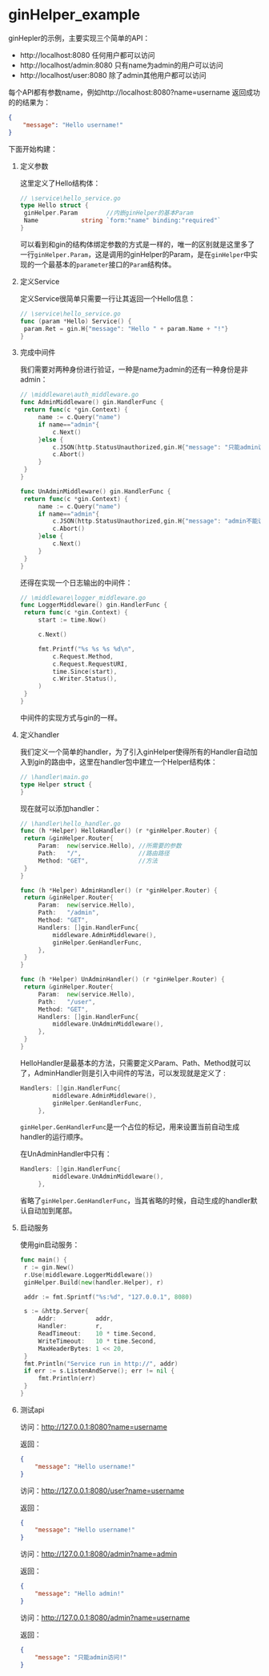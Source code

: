 # ginHelper_example
ginHepler的示例，主要实现三个简单的API：

* http://localhost:8080	任何用户都可以访问
* http://localhost/admin:8080	只有name为admin的用户可以访问
* http://localhost/user:8080	除了admin其他用户都可以访问

每个API都有参数name，例如http://localhost:8080?name=username 返回成功的的结果为：

```json
{
    "message": "Hello username!"
}
```

下面开始构建：

1. 定义参数

   这里定义了Hello结构体：

   ```go
   // \service\hello_service.go
   type Hello struct {
   	ginHelper.Param        //内嵌ginHelper的基本Param
   	Name            string `form:"name" binding:"required"`
   }
   ```

   可以看到和gin的结构体绑定参数的方式是一样的，唯一的区别就是这里多了一行`ginHelper.Param`，这是调用的ginHelper的Param，是在`ginHelper`中实现的一个最基本的`parameter`接口的`Param`结构体。

2. 定义Service

   定义Service很简单只需要一行让其返回一个Hello信息：

   ```go
   // \service\hello_service.go
   func (param *Hello) Service() {
   	param.Ret = gin.H{"message": "Hello " + param.Name + "!"}
   }
   ```

3. 完成中间件

   我们需要对两种身份进行验证，一种是name为admin的还有一种身份是非admin：

   ```go
   // \middleware\auth_middleware.go
   func AdminMiddleware() gin.HandlerFunc {
   	return func(c *gin.Context) {
   		name := c.Query("name")
   		if name=="admin"{
   			c.Next()
   		}else {
   			c.JSON(http.StatusUnauthorized,gin.H{"message": "只能admin访问!"})
   			c.Abort()
   		}
   	}
   }
   
   func UnAdminMiddleware() gin.HandlerFunc {
   	return func(c *gin.Context) {
   		name := c.Query("name")
   		if name=="admin"{
   			c.JSON(http.StatusUnauthorized,gin.H{"message": "admin不能访问!"})
   			c.Abort()
   		}else {
   			c.Next()
   		}
   	}
   }
   
   ```

   还得在实现一个日志输出的中间件：

   ```go
   // \middleware\logger_middleware.go
   func LoggerMiddleware() gin.HandlerFunc {
   	return func(c *gin.Context) {
   		start := time.Now()
   
   		c.Next()
   
   		fmt.Printf("%s %s %s %d\n",
   			c.Request.Method,
   			c.Request.RequestURI,
   			time.Since(start),
   			c.Writer.Status(),
   		)
   	}
   }
   
   ```

   中间件的实现方式与gin的一样。

4. 定义handler

   我们定义一个简单的handler，为了引入ginHelper使得所有的Handler自动加入到gin的路由中，这里在handler包中建立一个Helper结构体：

   ```go
   // \handler\main.go
   type Helper struct {
   }
   ```

   现在就可以添加handler：

   ```go
   // \handler\hello_handler.go
   func (h *Helper) HelloHandler() (r *ginHelper.Router) {
   	return &ginHelper.Router{
   		Param:  new(service.Hello), //所需要的参数
   		Path:   "/",                //路由路径
   		Method: "GET",              //方法
   	}
   }
   
   func (h *Helper) AdminHandler() (r *ginHelper.Router) {
   	return &ginHelper.Router{
   		Param:  new(service.Hello),
   		Path:   "/admin",
   		Method: "GET",
   		Handlers: []gin.HandlerFunc{
   			middleware.AdminMiddleware(),
   			ginHelper.GenHandlerFunc,
   		},
   	}
   }
   
   func (h *Helper) UnAdminHandler() (r *ginHelper.Router) {
   	return &ginHelper.Router{
   		Param:  new(service.Hello),
   		Path:   "/user",
   		Method: "GET",
   		Handlers: []gin.HandlerFunc{
   			middleware.UnAdminMiddleware(),
   		},
   	}
   }
   
   ```

   HelloHandler是最基本的方法，只需要定义Param、Path、Method就可以了，AdminHandler则是引入中间件的写法，可以发现就是定义了 :

   ```go
   Handlers: []gin.HandlerFunc{
   			middleware.AdminMiddleware(),
   			ginHelper.GenHandlerFunc,
   		},
   ```

   `ginHelper.GenHandlerFunc`是一个占位的标记，用来设置当前自动生成handler的运行顺序。

   在UnAdminHandler中只有：

   ```go
   Handlers: []gin.HandlerFunc{
   			middleware.UnAdminMiddleware(),
   		},
   ```

   省略了`ginHelper.GenHandlerFunc`，当其省略的时候，自动生成的handler默认自动加到尾部。

5. 启动服务

   使用gin启动服务：

   ```go
   func main() {
   	r := gin.New()
   	r.Use(middleware.LoggerMiddleware())
   	ginHelper.Build(new(handler.Helper), r)
   
   	addr := fmt.Sprintf("%s:%d", "127.0.0.1", 8080)
   
   	s := &http.Server{
   		Addr:           addr,
   		Handler:        r,
   		ReadTimeout:    10 * time.Second,
   		WriteTimeout:   10 * time.Second,
   		MaxHeaderBytes: 1 << 20,
   	}
   	fmt.Println("Service run in http://", addr)
   	if err := s.ListenAndServe(); err != nil {
   		fmt.Println(err)
   	}
   }
   ```

6. 测试api

   访问：http://127.0.0.1:8080?name=username

   返回：

   ```json
   {
       "message": "Hello username!"
   }
   ```

   访问：http://127.0.0.1:8080/user?name=username

   返回：

   ```json
   {
       "message": "Hello username!"
   }
   ```

   访问：http://127.0.0.1:8080/admin?name=admin

   返回：

   ```json
   {
       "message": "Hello admin!"
   }
   ```

   访问：http://127.0.0.1:8080/admin?name=username

   返回：

   ```json
   {
       "message": "只能admin访问!"
   }
   ```

   